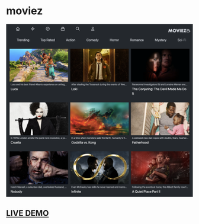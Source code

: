 # moviez

![moviez-screenshot](https://raw.githubusercontent.com/soyarnold/moviez/main/moviez-screenshot.png)

## [LIVE DEMO](https://moviez-murex.vercel.app/)

